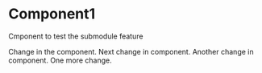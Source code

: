 Component1
==========

Cmponent to test the submodule feature

Change in the component.
Next change in component.
Another change in component.
One more change.